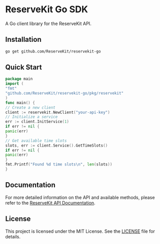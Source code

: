 # ReserveKit Go SDK

A Go client library for the ReserveKit API.

## Installation

```bash
go get github.com/ReserveKit/reservekit-go
```

## Quick Start

```go
package main
import (
"fmt"
"github.com/ReserveKit/reservekit-go/pkg/reservekit"
)
func main() {
// Create a new client
client := reservekit.NewClient("your-api-key")
// Initialize a service
err := client.InitService(1)
if err != nil {
panic(err)
}
// Get available time slots
slots, err := client.Service().GetTimeSlots()
if err != nil {
panic(err)
}
fmt.Printf("Found %d time slots\n", len(slots))
}
```

## Documentation

For more detailed information on the API and available methods, please refer to
the [ReserveKit API Documentation](https://docs.reservekit.io).

## License

This project is licensed under the MIT License. See the [LICENSE](LICENSE) file
for details.
